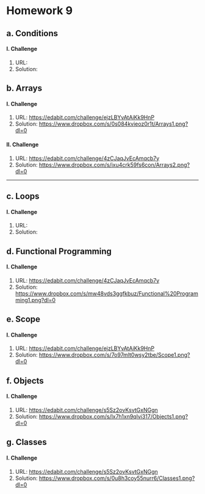 **Homework 9**
==============

a. **Conditions**
------------------
#### I. Challenge
1. URL: 
2. Solution: 

b. **Arrays**
-----------------
#### I. Challenge
1. URL: https://edabit.com/challenge/ejzLBYvAtAiKk9HnP
2. Solution: https://www.dropbox.com/s/0s084kvieoz0r1t/Arrays1.png?dl=0

#### II. Challenge
1. URL:  https://edabit.com/challenge/4zCJaqJvEcAmqcb7y
2. Solution: https://www.dropbox.com/s/ixu4crk59fs6con/Arrays2.png?dl=0
***

c. **Loops**
-----------------
#### I. Challenge
1. URL: 
2. Solution: 

d. **Functional Programming**
------------------------------
#### I. Challenge
1. URL: https://edabit.com/challenge/4zCJaqJvEcAmqcb7y
2. Solution: https://www.dropbox.com/s/mw48vds3ggfkbuz/Functional%20Programming1.png?dl=0

e. **Scope**
-----------------
#### I. Challenge
1. URL: https://edabit.com/challenge/ejzLBYvAtAiKk9HnP
2. Solution: https://www.dropbox.com/s/7o97mlt0wsy2tbe/Scope1.png?dl=0

f. **Objects**
-----------------
#### I. Challenge
1. URL: https://edabit.com/challenge/s5Sz2ovKsvtGxNGgn
2. Solution: https://www.dropbox.com/s/lx7h1xn9qlvi317/Objects1.png?dl=0

g. **Classes**
-----------------
#### I. Challenge
1. URL: https://edabit.com/challenge/s5Sz2ovKsvtGxNGgn
2. Solution: https://www.dropbox.com/s/0u8h3coy55nurr6/Classes1.png?dl=0
